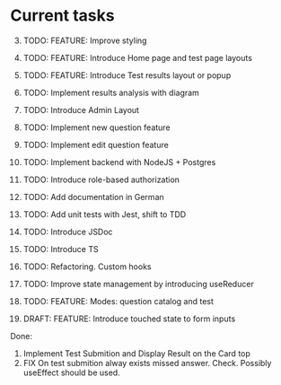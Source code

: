 # Current tasks

3. TODO: FEATURE: Improve styling
4. TODO: FEATURE: Introduce Home page and test page layouts
5. TODO: FEATURE: Introduce Test results layout or popup
6. TODO: Implement results analysis with diagram
7. TODO: Introduce Admin Layout
8. TODO: Implement new question feature
9. TODO: Implement edit question feature
10. TODO: Implement backend with NodeJS + Postgres
11. TODO: Introduce role-based authorization
12. TODO: Add documentation in German
13. TODO: Add unit tests with Jest, shift to TDD
14. TODO: Introduce JSDoc
15. TODO: Introduce TS
16. TODO: Refactoring. Custom hooks
17. TODO: Improve state management by introducing useReducer
19. TODO: FEATURE: Modes: question catalog and test

2. DRAFT: FEATURE: Introduce touched state to form inputs

Done:

1. Implement Test Submition and Display Result on the Card top
18. FIX On test submition alway exists missed answer. Check. Possibly useEffect should be used.